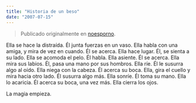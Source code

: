 ```yaml
---
title: "Historia de un beso"
date: "2007-07-15"
---
```


> Publicado originalmente en [noesporno](/noesporno).

Ella se hace la distraída. Él junta fuerzas en un vaso. Ella habla con una amiga, y mira de vez en cuando. Él se acerca. Ella hace lugar. Él, se sienta a su lado. Ella se acomoda el pelo. Él habla. Ella asiente. Él se acerca. Ella mira sus labios. Él, pasa una mano por sus hombros. Ella ríe. Él le susurra algo al oído. Ella niega con la cabeza. Él acerca su boca. Ella, gira el cuello y mira hacia otro lado. Él susurra algo más. Ella sonríe. Él toma su mano. Ella lo acaricia. Él acerca su boca, una vez más. Ella cierra los ojos.

La magia empieza.